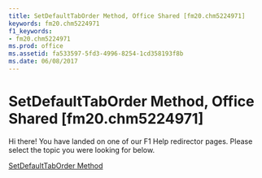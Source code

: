 ```yaml
---
title: SetDefaultTabOrder Method, Office Shared [fm20.chm5224971]
keywords: fm20.chm5224971
f1_keywords:
- fm20.chm5224971
ms.prod: office
ms.assetid: fa533597-5fd3-4996-8254-1cd358193f8b
ms.date: 06/08/2017
---
```



# SetDefaultTabOrder Method, Office Shared [fm20.chm5224971]

Hi there! You have landed on one of our F1 Help redirector pages. Please select the topic you were looking for below.

[SetDefaultTabOrder Method](http://msdn.microsoft.com/library/fd4661ee-a995-1872-509b-edffa6dbbf80%28Office.15%29.aspx)


